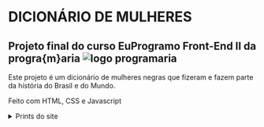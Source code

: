 # DICIONÁRIO DE MULHERES

## Projeto final do curso EuProgramo Front-End II da progra{m}aria <img src="https://www.programaria.org/wp-content/uploads/2015/08/logo-04.png" alt="logo programaria"/>

Este projeto é um dicionário de mulheres negras que fizeram e fazem parte da história do Brasil e do Mundo.

Feito com HTML, CSS e Javascript

<details>
 <summary>Prints do site</summary>
       <h3>Demonstração da página:</h3>  

     <img src="/prints-da-pagina/pag-demo1.png" alt="print de demonstração da página"/> 
      <img src="/prints-da-pagina/pag-demo2.png" alt="print de demonstração da página"/>
      
      <h4>Tela responsiva:</h4>
      
      <img src="/prints-da-pagina/pag-demo3.png" alt="print de demonstração da página"/> 
     <img src="/prints-da-pagina/pag-demo4.png" alt="print de demonstração da página"/>  
      <img src="/prints-da-pagina/pag-demo5.png" alt="print de demonstração da página"/>
</details>
